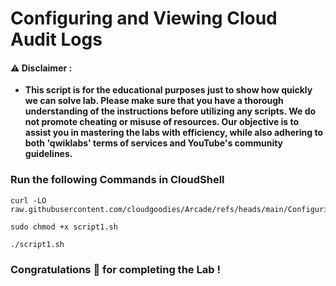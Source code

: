 #  Configuring and Viewing Cloud Audit Logs


#### ⚠️ Disclaimer :
- **This script is for the educational purposes just to show how quickly we can solve lab. Please make sure that you have a thorough understanding of the instructions before utilizing any scripts. We do not promote cheating or  misuse of resources. Our objective is to assist you in mastering the labs with efficiency, while also adhering to both 'qwiklabs' terms of services and YouTube's community guidelines.**

### Run the following Commands in CloudShell
```
curl -LO raw.githubusercontent.com/cloudgoodies/Arcade/refs/heads/main/Configuring%20and%20Viewing%20Cloud%20Audit%20Logs/script1.sh

sudo chmod +x script1.sh

./script1.sh
```

### Congratulations 🎉 for completing the Lab !
